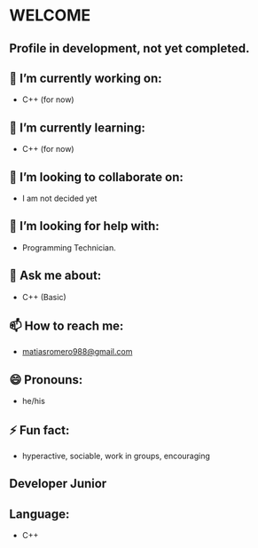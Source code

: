 # WELCOME

## Profile in development, not yet completed.

<!--
**Matthew1518/Matthew1518** is a ✨ _special_ ✨ repository because its `README.md` (this file) appears on your GitHub profile.
-->

## 🔭 I’m currently working on:
- C++ (for now)

## 🌱 I’m currently learning:
- C++ (for now)

## 👯 I’m looking to collaborate on:
- I am not decided yet

## 🤔 I’m looking for help with:
- Programming Technician.

## 💬 Ask me about:
- C++ (Basic)

## 📫 How to reach me:
- matiasromero988@gmail.com

## 😄 Pronouns:
- he/his

## ⚡ Fun fact:
- hyperactive, sociable, work in groups, encouraging

## Developer Junior

## Language:
- C++
